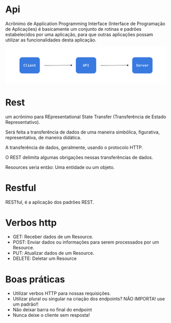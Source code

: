 # Api

Acrônimo de Application Programming Interface (Interface de Programação de Aplicações) é basicamente um conjunto de rotinas e padrões estabelecidos por uma aplicação, para que outras aplicações possam utilizar as funcionalidades desta aplicação.

![illustration](img/illustration.jpg)

# Rest

um acrônimo para REpresentational State Transfer (Transferência de Estado Representativo).

Será feita a transferência de dados de uma maneira simbólica, figurativa, representativa, de maneira didática.

A transferência de dados, geralmente, usando o protocolo HTTP.

O REST delimita algumas obrigações nessas transferências de dados.

Resources seria então: Uma entidade ou um objeto.

# Restful

RESTful, é a aplicação dos padrões REST.

# Verbos http

- GET: Receber dados de um Resource.
- POST: Enviar dados ou informações para serem processados por um Resource.
- PUT: Atualizar dados de um Resource.
- DELETE: Deletar um Resource

# Boas práticas

- Utilizar verbos HTTP para nossas requisições.
-  Utilizar plural ou singular na criação dos endpoints? NÃO IMPORTA! use um padrão!!
-  Não deixar barra no final do endpoint
-  Nunca deixe o cliente sem resposta!

